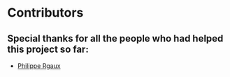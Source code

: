 # Contributors

## Special thanks for all the people who had helped this project so far:

* [Philippe Rgaux](https://github.com/PhilippeRigaux)


